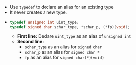 - Use `typedef` to declare an alias for an existing type
- It never creates a new type.
- ```C
  typedef unsigned int uint_type;
  typedef signed char schar_type, *schar_p, (*fp)(void);
  ```
	- **First line:** Declare `uint_type` as an alias of `unsigned int`
	- **Second line:**
		- `schar_type` as an alias for `signed char`
		- `schar_p` as an alias for `signed char *`
		- `fp` as an alias for `signed char(*)(void)`